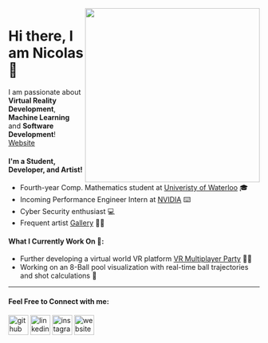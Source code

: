 

<!--
**NicolasMartalog/NicolasMartalog** is a ✨ _special_ ✨ repository because its `README.md` (this file) appears on your GitHub profile.

Here are some ideas to get you started:

- 🔭 I’m currently working on ...
- 🌱 I’m currently learning ...
- 👯 I’m looking to collaborate on ...
- 🤔 I’m looking for help with ...
- 💬 Ask me about ...
- 📫 How to reach me: ...
- 😄 Pronouns: ...
- ⚡ Fun fact: ...
-->

<!-- #### Nicolas Martalog --> 

<img align="right" src="https://external-preview.redd.it/6BSvxrgOVhkMf1LRK4XoRm9-ApnpJpp4kolabjAhIHE.gif?format=png8&s=f75b1ed8d9325d8f133c61f33be020f7f5506dfe" width="350" height="350" />

# Hi there, I am Nicolas 👋

I am passionate about **Virtual Reality Development**, **Machine Learning** and **Software Development**! [Website](https://nicolasmartalog.github.io/MyWebsite/)

#### I'm a Student, Developer, and Artist!
- Fourth-year Comp. Mathematics student at [Univeristy of Waterloo](https://uwaterloo.ca/math/) 🎓
- Incoming Performance Engineer Intern at [NVIDIA](https://www.nvidia.com/en-us/) ⌨️
- Cyber Security enthusiast 💻
- Frequent artist [Gallery](https://nicolasmartalog.github.io/MyWebsite/Portfolio.html) 🧑‍🎨


#### What I Currently Work On 🔭:
- Further developing a virtual world VR platform [VR Multiplayer Party](https://youtu.be/jZcdRyEPjHI) 👨‍💻
- Working on an 8-Ball pool visualization with real-time ball trajectories and shot calculations 🎱
 
 ---
 
 #### Feel Free to Connect with me:
[<img src='https://cdn.jsdelivr.net/npm/simple-icons@3.0.1/icons/github.svg' alt='github' height='40'>](https://github.com/NicolasMartalog)  [<img src='https://cdn.jsdelivr.net/npm/simple-icons@3.0.1/icons/linkedin.svg' alt='linkedin' height='40'>](https://www.linkedin.com/in/nicolas-martalog/)  [<img src='https://cdn.jsdelivr.net/npm/simple-icons@3.0.1/icons/instagram.svg' alt='instagram' height='40'>](https://www.instagram.com/nicolasmartalog/)  [<img src='https://cdn.jsdelivr.net/npm/simple-icons@3.0.1/icons/icloud.svg' alt='website' height='40'>](https://nicolasmartalog.github.io/MyWebsite/)  
